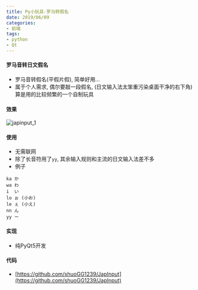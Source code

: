 ```yaml
---
title: Py小玩具-罗马转假名
date: 2019/06/09
categories: 
- 前端
tags:
- python
- Qt
---
```

#### 罗马音转日文假名
* 罗马音转假名(平假片假), 简单好用...
* 属于个人需求, 偶尔要敲一段假名, (日文输入法太笨重污染桌面干净的右下角) 算是用的比较频繁的一个自制玩具

#### 效果
![japinput_1](/images/japinput_1.gif)


#### 使用
* 无需联网
* 除了长音符用了`yy`, 其余输入规则和主流的日文输入法差不多
* 例子
```text
ka か
wa わ
i  い
lo ぉ (小お)
le ぇ (小え)
nn ん
yy ー
```

#### 实现
* 纯PyQt5开发

#### 代码
* [https://github.com/shuoGG1239/JapInput](https://github.com/shuoGG1239/JapInput)